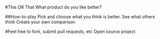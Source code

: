 #This OR That
What product do you like better?

##How-to-play
Pick and choose what you think is better.
See what others think
Create your own comparison

#Feel free to fork, submit pull requests, etc
Open source project

